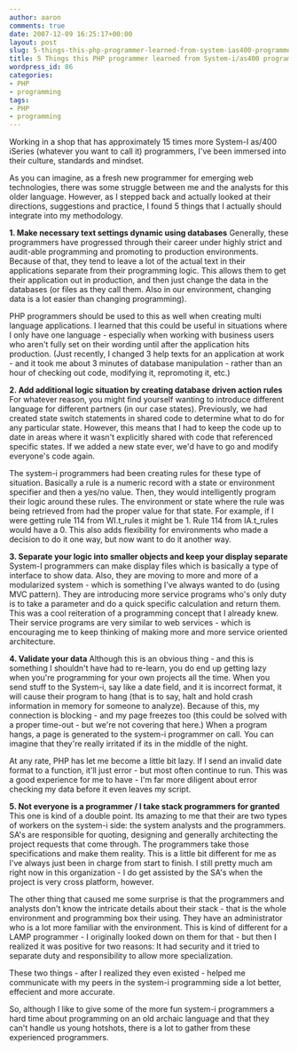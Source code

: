```yaml
---
author: aaron
comments: true
date: 2007-12-09 16:25:17+00:00
layout: post
slug: 5-things-this-php-programmer-learned-from-system-ias400-programmers
title: 5 Things this PHP programmer learned from System-i/as400 programmers
wordpress_id: 86
categories:
- PHP
- programming
tags:
- PHP
- programming
---
```


Working in a shop that has approximately 15 times more System-I as/400 iSeries (whatever you want to call it) programmers, I've been immersed into their culture, standards and mindset.

As you can imagine, as a fresh new programmer for emerging web technologies, there was some struggle between me and the analysts for this older language.  However, as I stepped back and actually looked at their directions, suggestions and practice, I found 5 things that I actually should integrate into my methodology.

**1. Make necessary text settings dynamic using databases**
Generally, these programmers have progressed through their career under highly strict and audit-able programming and promoting to production environments.  Because of that, they tend to leave a lot of the actual text in their applications separate from their programming logic.  This allows them to get their application out in production, and then just change the data in the databases (or files as they call them.  Also in our environment, changing data is a lot easier than changing programming).

PHP programmers should be used to this as well when creating multi language applications.  I learned that this could be useful in situations where I only have one language - especially when working with business users who aren't fully set on their wording until after the application hits production.  (Just recently, I changed 3 help texts for an application at work - and it took me about 3 minutes of database manipulation - rather than an hour of checking out code, modifying it, repromoting it, etc.)


**2. Add additional logic situation by creating database driven action rules**
For whatever reason, you might find yourself wanting to introduce different language for different partners (in our case states).  Previously, we had created state switch statements in shared code to determine what to do for any particular state.  However, this means that I had to keep the code up to date in areas where it wasn't explicitly shared with code that referenced specific states.  If we added a new state ever, we'd have to go and modify everyone's code again.

The system-i programmers had been creating rules for these type of situation.  Basically a rule is a numeric record with a state or environment specifier and then a yes/no value.  Then, they would intelligently program their logic around these rules.  The environment or state where the rule was being retrieved from had the proper value for that state.  For example, if I were getting rule 114 from  WI.t_rules it might be 1.  Rule 114 from IA.t_rules would have a 0.  This also adds flexibility for environments who made a decision to do it one way, but now want to do it another way.


**3. Separate your logic into smaller objects and keep your display separate**
System-I programmers can make display files which is basically a type of interface to show data.  Also, they are moving to more and more of a modularized system - which is something I've always wanted to do (using MVC pattern).  They are introducing more service programs who's only duty is to take a parameter and do a quick specific calculation and return them.  This was a cool reiteration of a programming concept that I already knew.  Their service programs are very similar to web services - which is encouraging me to keep thinking of making more and more service oriented architecture.


**4. Validate your data**
Although this is an obvious thing - and this is something I shouldn't have had to re-learn, you do end up getting lazy when you're programming for your own projects all the time.  When you send stuff to the System-i, say like a date field, and it is incorrect format, it will cause their program to hang (that is to say, halt and hold crash information in memory for someone to analyze).  Because of this, my connection is blocking - and my page freezes too (this could be solved with a proper time-out - but we're not covering that here.)  When a program hangs, a page is generated to the system-i programmer on call.  You can imagine that they're really irritated if its in the middle of the night.

At any rate, PHP has let me become a little bit lazy.  If I send an invalid date format to a function, it'll just error - but most often continue to run.  This was a good experience for me to have - I'm far more diligent about error checking my data before it even leaves my script.


**5. Not everyone is a programmer / I take stack programmers for granted**
This one is kind of a double point.  Its amazing to me that their are two types of workers on the system-i side: the system analysts and the programmers.  SA's are responsible for quoting, designing and generally architecting the project requests that come through.  The programmers take those specifications and make them reality.  This is a little bit different for me as I've always just been in charge from start to finish.  I still pretty much am right now in this organization - I do get assisted by the SA's when the project is very cross platform, however.

The other thing that caused me some surprise is that the programmers and analysts don't know the intricate details about their stack - that is the whole environment and programming box their using.  They have an administrator who is a lot more familiar with the environment.  This is kind of different for a LAMP programmer - I originally looked down on them for that - but then I realized it was positive for two reasons: It had security and it tried to separate duty and responsibility to allow more specialization.

These two things - after I realized they even existed - helped me communicate with my peers in the system-i programming side a lot better, effecient and more accurate.



So, although I like to give some of the more fun system-i programmers a hard time about programming on an old archaic language and that they can't handle us young hotshots, there is a lot to gather from these experienced programmers.
